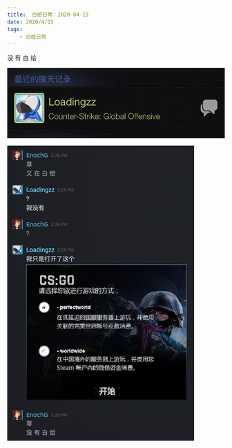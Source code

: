 ```yaml
---
title:  白给日常：2020-04-15
date: 2020/4/15
tags: 
	- 白给日常
---
```

 没 有 白 给

![1](WGDaily-2020-04-15/1-6943967.jpeg)

![2](WGDaily-2020-04-15/2-6943972.png)